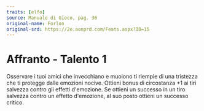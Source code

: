 ```yaml
---
traits: [elfo]
source: Manuale di Gioco, pag. 36
original-name: Forlon
original-srd: https://2e.aonprd.com/Feats.aspx?ID=15
---
```


# Affranto - Talento 1

Osservare i tuoi amici che invecchiano e muoiono ti riempie di una tristezza che
ti protegge dalle emozioni nocive. Ottieni bonus di circostanza +1 ai tiri
salvezza contro gli effetti d'emozione. Se ottieni un successo in un tiro
salvezza contro un effetto d'emozione, al suo posto ottieni un successo critico.

